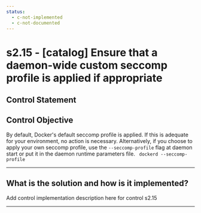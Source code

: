 ```yaml
---
status:
  - c-not-implemented
  - c-not-documented
---
```


# s2.15 - \[catalog\] Ensure that a daemon-wide custom seccomp profile is applied if appropriate

## Control Statement

## Control Objective

By default, Docker's default seccomp profile is applied. If this is adequate for your environment, no action is necessary. Alternatively, if you choose to apply your own seccomp profile, use the `--seccomp-profile` flag at daemon start or put it in the daemon runtime parameters file.    ```  dockerd --seccomp-profile   ```

______________________________________________________________________

## What is the solution and how is it implemented?

Add control implementation description here for control s2.15

______________________________________________________________________
